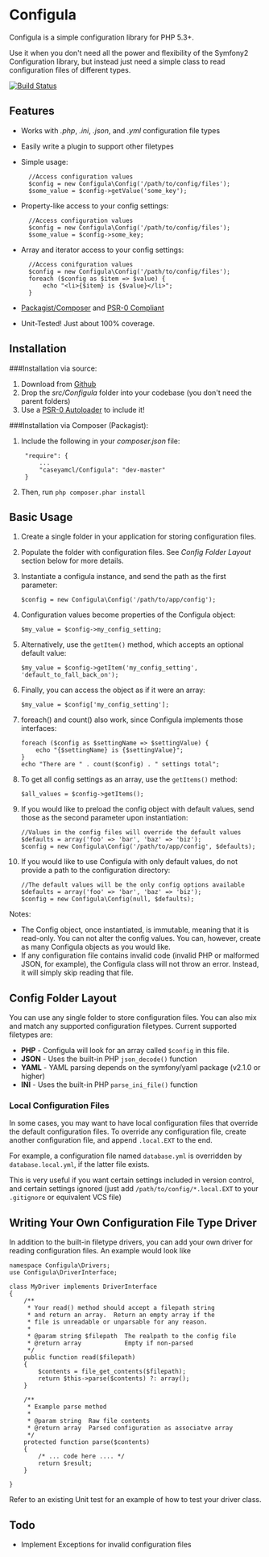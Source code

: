Configula
=========

Configula is a simple configuration library for PHP 5.3+.  

Use it when you don't need all the power and flexibility of the  Symfony2 Configuration library, but instead just need a simple class to read configuration files of different types.

[![Build Status](https://travis-ci.org/caseyamcl/Configula.png?branch=master)](https://travis-ci.org/caseyamcl/Configula)

Features
--------
* Works with _.php_, _.ini_, _.json_, and _.yml_ configuration file types
* Easily write a plugin to support other filetypes
* Simple usage:

        //Access configuration values
        $config = new Configula\Config('/path/to/config/files');
        $some_value = $config->getValue('some_key');
        
* Property-like access to your config settings:

        //Access configuration values
        $config = new Configula\Config('/path/to/config/files');
        $some_value = $config->some_key;

* Array and iterator access to your config settings:

        //Access conifguration values
        $config = new Configula\Config('/path/to/config/files');
        foreach ($config as $item => $value) {
            echo "<li>{$item} is {$value}</li>";
        }

* [Packagist/Composer](http://getcomposer.org) and [PSR-0 Compliant](https://github.com/php-fig/fig-standards/blob/master/accepted/PSR-0.md, "PSR-0 Standards Explanation")
* Unit-Tested!  Just about 100% coverage.


Installation
------------

###Installation via source:

1. Download from [Github](http://github.com/caseyamcl/Configula, "Github Page for Configula")
2. Drop the _src/Configula_ folder into your codebase (you don't need the parent folders)
3. Use a [PSR-0 Autoloader](https://github.com/php-fig/fig-standards/blob/master/accepted/PSR-0.md, "PSR-0 Standards Explanation") to include it!

###Installation via Composer (Packagist):

1. Include the following in your _composer.json_ file:

        "require": {
            ...
            "caseyamcl/Configula": "dev-master"
        }

2. Then, run <code>php composer.phar install</code>

Basic Usage
-----------

1.  Create a single folder in your application for storing configuration files.
2.  Populate the folder with configuration files.  See _Config Folder Layout_ section below for more details.
3.  Instantiate a configula instance, and send the path as the first parameter:

        $config = new Configula\Config('/path/to/app/config');

4.  Configuration values become properties of the Configula object:

        $my_value = $config->my_config_setting;

5.  Alternatively, use the <code>getItem()</code> method, which accepts an optional default value:

        $my_value = $config->getItem('my_config_setting', 'default_to_fall_back_on');

6.  Finally, you can access the object as if it were an array:

        $my_value = $config['my_config_setting'];

7.  foreach() and count() also work, since Configula implements those interfaces:

        foreach ($config as $settingName => $settingValue) {
            echo "{$settingName} is {$settingValue}";
        }
        echo "There are " . count($config) . " settings total";

8.  To get all config settings as an array, use the <code>getItems()</code> method:

        $all_values = $config->getItems();

9.  If you would like to preload the config object with default values, send those as the second parameter upon instantiation:

        //Values in the config files will override the default values
        $defaults = array('foo' => 'bar', 'baz' => 'biz');
        $config = new Configula\Config('/path/to/app/config', $defaults);

10. If you would like to use Configula with only default values, do not provide a path to the configuration directory:

        //The default values will be the only config options available
        $defaults = array('foo' => 'bar', 'baz' => 'biz');
        $config = new Configula\Config(null, $defaults);

Notes:

* The Config object, once instantiated, is immutable, meaning that it is read-only.  You can not alter the config values.  You can, however, create as many Configula objects as you would like. 
* If any configuration file contains invalid code (invalid PHP or malformed JSON, for example), the Configula class will not throw an error.  Instead, it will simply skip reading that file.


Config Folder Layout
--------------------

You can use any single folder to store configuration files.  You can also mix and match any supported configuration filetypes.  Current supported filetypes are:

* __PHP__ - Configula will look for an array called <code>$config</code> in this file.
* __JSON__ - Uses the built-in PHP <code>json_decode()</code> function
* __YAML__ - YAML parsing depends on the symfony/yaml package (v2.1.0 or higher)
* __INI__ - Uses the built-in PHP <code>parse_ini_file()</code> function

### Local Configuration Files

In some cases, you may want to have local configuration files that override the default configuration files.  To override any configuration file, create another configuration file, and append <code>.local.EXT</code> to the end.

For example, a configuration file named <code>database.yml</code> is overridden by <code>database.local.yml</code>, if the latter file exists.

This is very useful if you want certain settings included in version control, and certain settings ignored (just add <code>/path/to/config/*.local.EXT</code> to your <code>.gitignore</code> or equivalent VCS file)


Writing Your Own Configuration File Type Driver
-----------------------------------------------

In addition to the built-in filetype drivers, you can add your own driver for reading configuration files.  An example would look like

    namespace Configula\Drivers;
    use Configula\DriverInterface;

    class MyDriver implements DriverInterface
    {
        /**
         * Your read() method should accept a filepath string
         * and return an array.  Return an empty array if the
         * file is unreadable or unparsable for any reason.
         *
         * @param string $filepath  The realpath to the config file
         * @return array            Empty if non-parsed
         */
        public function read($filepath)
        {
            $contents = file_get_contents($filepath);
            return $this->parse($contents) ?: array();
        }

        /**
         * Example parse method
         *
         * @param string  Raw file contents
         * @return array  Parsed configuration as associatve array
         */
        protected function parse($contents)
        {
            /* ... code here .... */
            return $result;
        }

    }

Refer to an existing Unit test for an example of how to test your driver class.

Todo
----
* Implement Exceptions for invalid configuration files
